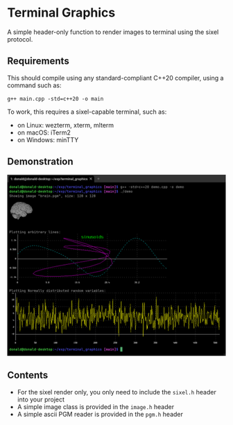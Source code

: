 # Terminal Graphics

A simple header-only function to render images to terminal using the sixel
protocol.

## Requirements

This should compile using any standard-compliant C++20 compiler, using a
command such as:

```
g++ main.cpp -std=c++20 -o main
```

To work, this requires a sixel-capable terminal, such as:
- on Linux: wezterm, xterm, mlterm
- on macOS: iTerm2
- on Windows: minTTY

## Demonstration

![sixel render in terminal](screenshot.png)


## Contents

- For the sixel render only, you only need to include the `sixel.h` header into
  your project
- A simple image class is provided in the `image.h` header
- A simple ascii PGM reader is provided in the `pgm.h` header


